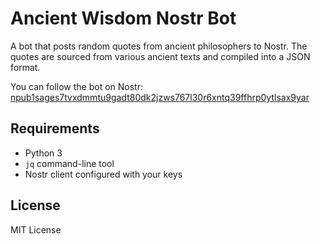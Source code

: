# Ancient Wisdom Nostr Bot

A bot that posts random quotes from ancient philosophers to Nostr. The quotes are sourced from various ancient texts and compiled into a JSON format.

You can follow the bot on Nostr: [npub1sages7tvxdmmtu9gadt80dk2jzws767l30r6xntq39ffhrp0ytlsax9yar](https://njump.me/npub1sages7tvxdmmtu9gadt80dk2jzws767l30r6xntq39ffhrp0ytlsax9yar)

## Requirements

- Python 3
- `jq` command-line tool
- Nostr client configured with your keys

## License

MIT License 